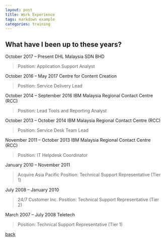 ```yaml
---
layout: post
title: Work Experience
tags: markdown example
categories: training
---
```


## What have I been up to these years?

October 2017 – Present
DHL Malaysia SDN BHD
>Position: Application Support Analyst

October 2016 – May 2017
Centre for Content Creation
>Position: Service Delivery Lead

October 2014 – September 2016
IBM Malaysia Regional Contact Centre (RCC)
>Position: Lead Tools and Reporting Analyst

October 2013 – October 2014
IBM Malaysia Regional Contact Centre (RCC)
>Position: Service Desk Team Lead

November 2011 – October 2013
IBM Malaysia Regional Contact Centre (RCC)
>Position: IT Helpdesk Coordinator

January 2010 – November 2011
>Acquire Asia Pacific
Position: Technical Support Representative (Tier 1)

July 2008 – January 2010
>24/7 Customer Inc.
Position: Technical Support Representative (Tier 2)

March 2007 – July 2008
Teletech
>Position: Technical Support Representative (Tier 1)



[back](https://eisach.github.io/eisach2/)
